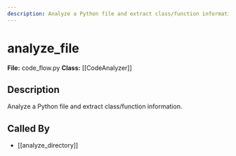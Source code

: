 ```yaml
---
description: Analyze a Python file and extract class/function information.
---
```


# analyze_file

**File:** code_flow.py
**Class:** [[CodeAnalyzer]]

## Description

Analyze a Python file and extract class/function information.

## Called By

- [[analyze_directory]]

